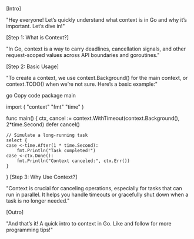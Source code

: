 [Intro]

"Hey everyone! Let’s quickly understand what context is in Go and why it’s important. Let’s dive in!"

[Step 1: What is Context?]

"In Go, context is a way to carry deadlines, cancellation signals, and other request-scoped values across API boundaries and goroutines."

[Step 2: Basic Usage]

"To create a context, we use context.Background() for the main context, or context.TODO() when we’re not sure. Here’s a basic example:"

go
Copy code
package main

import (
    "context"
    "fmt"
    "time"
)

func main() {
    ctx, cancel := context.WithTimeout(context.Background(), 2*time.Second)
    defer cancel()

    // Simulate a long-running task
    select {
    case <-time.After(1 * time.Second):
        fmt.Println("Task completed!")
    case <-ctx.Done():
        fmt.Println("Context canceled:", ctx.Err())
    }
}
[Step 3: Why Use Context?]

"Context is crucial for canceling operations, especially for tasks that can run in parallel. It helps you handle timeouts or gracefully shut down when a task is no longer needed."

[Outro]

"And that’s it! A quick intro to context in Go. Like and follow for more programming tips!"

